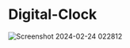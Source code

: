 # Digital-Clock

![Screenshot 2024-02-24 022812](https://github.com/Shoaib026/Analog-Clock/assets/101673132/e077b53e-4b42-47fd-bba3-11a2b3716790)
